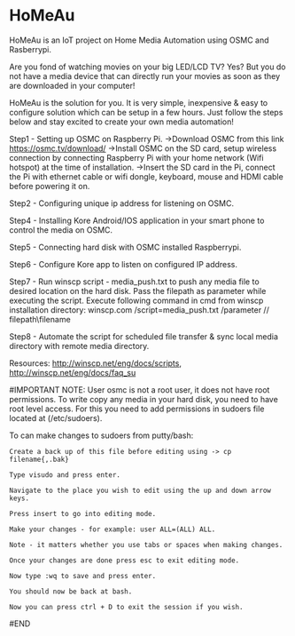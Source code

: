 # HoMeAu
HoMeAu is an IoT project on Home Media Automation using OSMC and Rasberrypi.

Are you fond of watching movies on your big LED/LCD TV? Yes? But you do not have a media device that can directly run your movies as soon as they are downloaded in your computer!

HoMeAu is the solution for you. It is very simple, inexpensive & easy to configure solution which can be setup in a few hours.
Just follow the steps below and stay excited to create your own media automation!

Step1 - Setting up OSMC on Raspberry Pi.
->Download OSMC from this link https://osmc.tv/download/
->Install OSMC on the SD card, setup wireless connection by connecting Raspberry Pi with your home network (Wifi hotspot) at the time of installation.
->Insert the SD card in the Pi, connect the Pi with ethernet cable or wifi dongle, keyboard, mouse and HDMI cable before powering it on.

Step2 - Configuring unique ip address for listening on OSMC.

Step4 - Installing Kore Android/IOS application in your smart phone to control the media on OSMC.

Step5 - Connecting hard disk with OSMC installed Raspberrypi.

Step6 - Configure Kore app to listen on configured IP address.

Step7 - Run winscp script - media_push.txt to push any media file to desired location on the hard disk. Pass the filepath as parameter while executing the script. Execute following command in cmd from winscp installation directory:
winscp.com /script=media_push.txt /parameter // filepath\filename

Step8 - Automate the script for scheduled file transfer & sync local media directory with remote media directory.

Resources:
http://winscp.net/eng/docs/scripts,
http://winscp.net/eng/docs/faq_su

#IMPORTANT NOTE:
User osmc is not a root user, it does not have root permissions. To write copy any media in your hard disk, you need to have root level access.
For this you need to add permissions in sudoers file located at (/etc/sudoers).

To can make changes to sudoers from putty/bash:

	Create a back up of this file before editing using -> cp filename{,.bak}
    
	Type visudo and press enter.
    
	Navigate to the place you wish to edit using the up and down arrow keys.
    
	Press insert to go into editing mode.
    
	Make your changes - for example: user ALL=(ALL) ALL.
    
	Note - it matters whether you use tabs or spaces when making changes.
    
	Once your changes are done press esc to exit editing mode.
    
	Now type :wq to save and press enter.
    
	You should now be back at bash.
    
	Now you can press ctrl + D to exit the session if you wish.

#END
